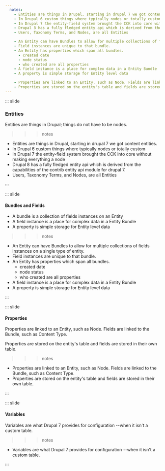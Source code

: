 ```yaml
---
  notes:
    - Entities are things in Drupal, starting in drupal 7 we got content entities.
    - In Drupal 6 custom things where typically nodes or totally custom
    - In Drupal 7 the entity-field system brought the CCK into core without making everything a node
    - Drupal 8 has a fully fledged entity api which is derived from the capabilities of the contrib entity api module for drupal 7. Now that Drupal is using semver, over time more and more functionality can be added to subsequent versions of drupal 8 and the entity api can only get more robust.
    - Users, Taxonomy Terms, and Nodes, are all Entities

    - An Entity can have Bundles to allow for multiple collections of fields instances on a single type of entity.
    - Field instances are unique to that bundle.
    - An Entity has properties which span all bundles.
      - created date
      - node status
      - who created are all properties
    - A field instance is a place for complex data in a Entity Bundle
    - A property is simple storage for Entity level data

    - Properties are linked to an Entity, such as Node. Fields are linked to the Bundle, such as Content Type.
    - Properties are stored on the entity's table and fields are stored in their own table.
---
```


::: slide

### Entities

Entities are things in Drupal; things do not have to be nodes.

>>> notes
  - Entities are things in Drupal, starting in drupal 7 we got content entities.
  - In Drupal 6 custom things where typically nodes or totally custom
  - In Drupal 7 the entity-field system brought the CCK into core without making everything a node
  - Drupal 8 has a fully fledged entity api which is derived from the capabilities of the contrib entity api module for drupal 7.
  - Users, Taxonomy Terms, and Nodes, are all Entities

>>>

:::

::: slide

#### Bundles and Fields

 - A bundle is a collection of fields instances on an Entity
 - A field instance is a place for complex data in a Entity Bundle
 - A property is simple storage for Entity level data

>>> notes
- An Entity can have Bundles to allow for multiple collections of fields instances on a single type of entity.
- Field instances are unique to that bundle.
- An Entity has properties which span all bundles.
  - created date
  - node status
  - who created are all properties
- A field instance is a place for complex data in a Entity Bundle
- A property is simple storage for Entity level data

>>>

:::

::: slide

#### Properties

Properties are linked to an Entity, such as Node. Fields are linked to the Bundle, such as Content Type.

Properties are stored on the entity's table and fields are stored in their own table.

>>> notes
  - Properties are linked to an Entity, such as Node. Fields are linked to the Bundle, such as Content Type.
  - Properties are stored on the entity's table and fields are stored in their own table.

>>>

:::

::: slide

#### Variables

Variables are what Drupal 7 provides for configuration --when it isn't a custom table.

>>> notes
  - Variables are what Drupal 7 provides for configuration --when it isn't a custom table.

>>>

:::
